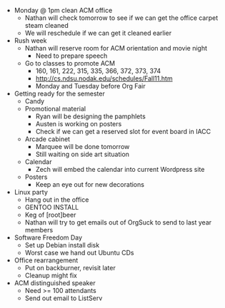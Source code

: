 <!-- 		@page { margin: 0.79in } 		P { margin-bottom: 0.08in } 		A:link { so-language: zxx } -->
<ul>
	<li>Monday @ 1pm clean ACM office
<ul>
	<li>Nathan will check tomorrow to see 		if we can get the office carpet steam cleaned</li>
	<li>We will reschedule if we can get 		it cleaned earlier</li>
</ul>
</li>
	<li>Rush week
<ul>
	<li>Nathan will reserve room for ACM 		orientation and movie night
<ul>
	<li>Need to prepare speech</li>
</ul>
</li>
	<li>Go to classes to promote ACM
<ul>
	<li>160, 161, 222, 315, 335, 366, 			372, 373, 374</li>
	<li><a href="http://cs.ndsu.nodak.edu/schedules/Fall11.htm">http://cs.ndsu.nodak.edu/schedules/Fall11.htm</a></li>
	<li>Monday and Tuesday before Org 			Fair</li>
</ul>
</li>
</ul>
</li>
	<li>Getting ready for the semester
<ul>
	<li>Candy</li>
	<li>Promotional material
<ul>
	<li>Ryan will be designing the 			pamphlets</li>
	<li>Austen is working on posters</li>
	<li>Check if we can get a reserved 			slot for event board in IACC</li>
</ul>
</li>
	<li>Arcade cabinet
<ul>
	<li>Marquee will be done tomorrow</li>
	<li>Still waiting on side art 			situation</li>
</ul>
</li>
	<li>Calendar
<ul>
	<li>Zech will embed the calendar 			into current Wordpress site</li>
</ul>
</li>
	<li>Posters
<ul>
	<li>Keep an eye out for new 			decorations</li>
</ul>
</li>
</ul>
</li>
	<li>Linux party
<ul>
	<li>Hang out in the office</li>
	<li>GENTOO INSTALL</li>
	<li>Keg of [root]beer</li>
	<li>Nathan will try to get emails out 		of OrgSuck to send to last year members</li>
</ul>
</li>
	<li>Software Freedom Day
<ul>
	<li>Set up Debian install disk</li>
	<li>Worst case we hand out Ubuntu CDs</li>
</ul>
</li>
	<li>Office rearrangement
<ul>
	<li>Put on backburner, revisit later</li>
	<li>Cleanup might fix</li>
</ul>
</li>
	<li>ACM distinguished speaker
<ul>
	<li>Need &gt;= 100 attendants</li>
	<li>Send out email to ListServ</li>
</ul>
</li>
</ul>